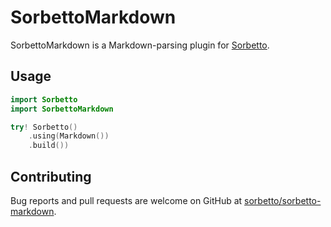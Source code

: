 # SorbettoMarkdown

SorbettoMarkdown is a Markdown-parsing plugin for [Sorbetto][sorbetto].

## Usage

```swift
import Sorbetto
import SorbettoMarkdown

try! Sorbetto()
    .using(Markdown())
    .build())
```

## Contributing

Bug reports and pull requests are welcome on GitHub at [sorbetto/sorbetto-markdown][repo].

[repo]: https://github.com/sorbetto/sorbetto-markdown
[sorbetto]: https://github.com/sorbetto/sorbetto
